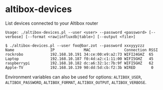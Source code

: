 # altibox-devices

List devices connected to your Altibox router

```
Usage: ./altibox-devices.pl --user <user> --password <password> [--verbose] [--format <raw|influxdb|table>] [--output <file>]
```

```
$ ./altibox-devices.pl --user foo@bar.zot --password xxxyyyzzz
Name                IP             MAC               Connection RSSI
rockrobo            192.168.10.191 34:ce:00:e9:a2:73 WIFI24GHZ  65
Laptop              192.168.10.187 f0:4d:a2:c1:11:00 WIFI5GHZ   45
raspberrypi         192.168.10.182 dc:a6:32:1c:7b:9f WIFI5GHZ   62
Apple-TV            192.168.10.139 90:dd:5d:cb:f2:3b WIRED       0
```

Environment variables can also be used for options: `ALTIBOX_USER`, `ALTIBOX_PASSWORD`, `ALTIBOX_FORMAT`, `ALTIBOX_OUTPUT`, `ALTIBOX_VERBOSE`.
